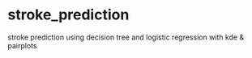 # stroke_prediction
stroke prediction using decision tree and logistic regression with kde &amp; pairplots
